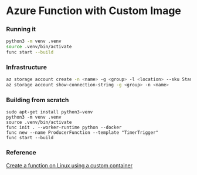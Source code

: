 # Azure Function with Custom Image

### Running it

```sh
python3 -m venv .venv
source .venv/bin/activate
func start --build
```

### Infrastructure

```sh
az storage account create -n <name> -g <group> -l <location> --sku Standard_LRS
az storage account show-connection-string -g <group> -n <name>
```

### Building from scratch

```
sudo apt-get install python3-venv
python3 -m venv .venv
source .venv/bin/activate
func init . --worker-runtime python --docker
func new --name ProducerFunction --template "TimerTrigger"
func start --build
```

### Reference

[Create a function on Linux using a custom container](https://docs.microsoft.com/en-us/azure/azure-functions/functions-create-function-linux-custom-image?tabs=bash%2Cportal&pivots=programming-language-python)
